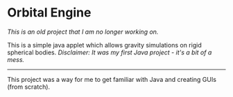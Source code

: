 # Orbital Engine

_This is an old project that I am no longer working on._

This is a simple java applet which allows gravity simulations on rigid spherical bodies. *Disclaimer: It was my first Java project - it's a bit of a mess.*

---

This project was a way for me to get familiar with Java and creating GUIs (from scratch).

